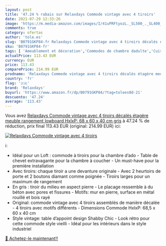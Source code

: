 ```yaml
---
layout: post
title: '47.24 % rabais sur Relaxdays Commode vintage avec 4 tiroirs'
date: 2021-07-29 12:33:26
image: 'https://m.media-amazon.com/images/I/41uPRFtyozL._SL500_._SL400_.jpg'
comments: true
category: ofertas
author: 'tole.es'
slug: 'B0791GKP84-fr Relaxdays Commode vintage avec 4 tiroirs décalés étagère...'
sku: 'B0791GKP84-fr'
tags: [ 'Ameublement et décoration','Commodes de chambre dadulte','Cuisine et Maison','Meubles','Meubles de chambre dadulte','relaxdays', ]
actualPrice: 113.43 EUR
currency: EUR
price: 113.43
comparePrice: 214.99 EUR
prodname: 'Relaxdays Commode vintage avec 4 tiroirs décalés étagère meuble rangement lowboard HxlxP: 68 x 60 x 40 cm  gris'
country: 'fr'
flag: '🇫🇷'
brand: 'Relaxdays'
buyurl: 'https://www.amazon.fr/dp/B0791GKP84/?tag=tolees0d-21'
descuento: '47.24'
average: '113.43'
---
```


Vous avez [Relaxdays Commode vintage avec 4 tiroirs décalés étagère meuble rangement lowboard HxlxP: 68 x 60 x 40 cm  gris](https://www.amazon.fr/dp/B0791GKP84/?tag=tolees0d-21)  à  47.24 % de réduction, prix final  113.43 EUR (original: 214.99 EUR) ici:

[![Relaxdays Commode vintage avec 4 tiroirs](https://m.media-amazon.com/images/I/41uPRFtyozL._SL500_._SL400_.jpg)](https://www.amazon.fr/dp/B0791GKP84/?tag=tolees0d-21)

ℹ️:

- Idéal pour un Loft : commode à tiroirs pour la chambre d’ado - Table de chevet extravagante pour la chambre à coucher - Un must-have pour la première installation
- Avec tiroirs: chaque tiroir a une devanture originale - Avec 2 heurtoirs de porte et 2 boutons diamant comme poignée - Tiroirs larges pour un maximum de rangement
- En gris : tiroir du milieu en aspect pierre - Le placage ressemble à du béton avec pores et fissures - Motifs: mur en pierre, surface en métal rouillé et bois rayé
- Original: commode vintage avec 4 tiroirs assemblés de manière décalée - 4 tiroirs avec motifs différents - Dimensions Commode HxlxP: 68,5 x 60 x 40 cm
- Style vintage: table d’appoint design Shabby Chic - Look rétro pour cette commode style vieilli - Idéal pour les intérieurs dans le style industriel

[🛒 Achetez-le maintenant!!](https://www.amazon.fr/dp/B0791GKP84/?tag=tolees0d-21)
